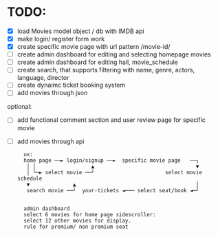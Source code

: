 TODO: 
======
- [x] load Movies model object / db with IMDB api
- [x] make login/ register form work
- [x] create specific movie page with url pattern /movie-id/
- [ ] create admin dashboard for editing and selecting homepage movies
- [ ] create admin dashboard for editing hall, movie_schedule
- [ ] create search, that supports filtering with name, genre, actors, language, director
- [ ] create dynaimc ticket booking system
- [ ] add movies through json

optional:
- [ ] add functional comment section and user review page for specific movie
- [ ] add movies through api


        ux:
        home page ──► login/signup ──►  specific movie page   ──┐
         │ │                  ▲                                 ▼
         │ └─► select movie ──┘                       select movie schedule 
         ▼              ▲                                       │          
         search movie ──┘  your-tickets ◄─── select seat/book ◄─┘


        admin dashboard
        select 6 movies for home page sidescroller:
        select 12 other movies for display.
        rule for premium/ non premium seat
